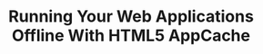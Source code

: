 ---
title: Running Your Web Applications Offline With HTML5 AppCache
authors:
- shwetank-dixit
intro: 'In this article Shwetank Dixit explains how to use the HTML5 application cache feature to make your web apps run offline.'
layout: article
---